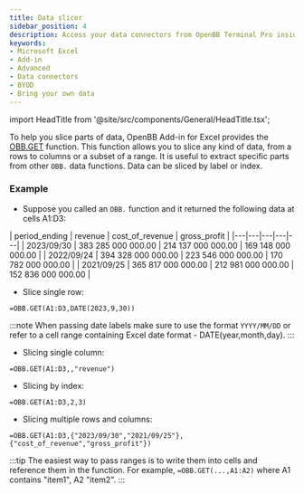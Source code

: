 ```yaml
---
title: Data slicer
sidebar_position: 4
description: Access your data connectors from OpenBB Terminal Pro inside OpenBB Add-in for Excel.
keywords:
- Microsoft Excel
- Add-in
- Advanced
- Data connectors
- BYOD
- Bring your own data
---
```


<!-- markdownlint-disable MD033 -->
import HeadTitle from '@site/src/components/General/HeadTitle.tsx';

<HeadTitle title="Slice parts of data | OpenBB Add-in for Excel Docs" />

To help you slice parts of data, OpenBB Add-in for Excel provides the [OBB.GET](https://docs.openbb.co/excel/reference/get) function. This function allows you to slice any kind of data, from a rows to columns or a subset of a range. It is useful to extract specific parts from other `OBB.` data functions. Data can be sliced by label or index.

### Example

- Suppose you called an `OBB.` function and it returned the following data at cells A1:D3:

| period_ending | revenue | cost_of_revenue | gross_profit |
|---|---|---|---|---|
| 2023/09/30 | 383 285 000 000.00 | 214 137 000 000.00 | 169 148 000 000.00 |
| 2022/09/24 | 394 328 000 000.00 | 223 546 000 000.00 | 170 782 000 000.00 |
| 2021/09/25 | 365 817 000 000.00 | 212 981 000 000.00 | 152 836 000 000.00 |

- Slice single row:

```excel
=OBB.GET(A1:D3,DATE(2023,9,30))
```

:::note
When passing date labels make sure to use the format `YYYY/MM/DD` or refer to a cell range containing Excel date format - DATE(year,month,day).
:::

- Slicing single column:

```excel
=OBB.GET(A1:D3,,"revenue")
```

- Slicing by index:

```excel
=OBB.GET(A1:D3,2,3)
```

- Slicing multiple rows and columns:

```excel
=OBB.GET(A1:D3,{"2023/09/30","2021/09/25"},{"cost_of_revenue","gross_profit"})
```

:::tip
The easiest way to pass ranges is to write them into cells and reference them in the function. For example, `=OBB.GET(...,A1:A2)` where A1 contains "item1", A2 "item2".
:::
